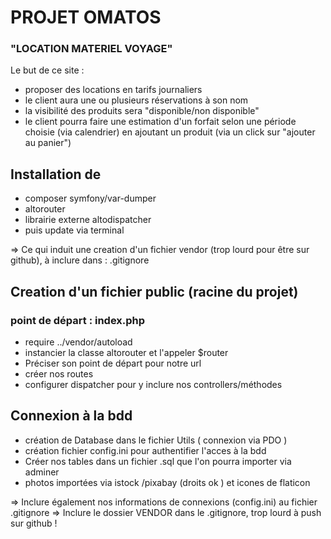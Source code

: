 # PROJET OMATOS
### "LOCATION MATERIEL VOYAGE"

Le but de ce site :

* proposer des locations en tarifs journaliers
* le client aura une ou plusieurs réservations à son nom
* la visibilité des produits sera "disponible/non disponible"
* le client pourra faire une estimation d'un forfait selon une période choisie (via calendrier) en ajoutant un produit (via un click sur "ajouter au panier")


## Installation de

* composer symfony/var-dumper
* altorouter
* librairie externe altodispatcher
* puis update via terminal

=> Ce qui induit une creation d'un fichier vendor (trop lourd pour être sur github), à inclure dans : .gitignore

## Creation d'un fichier public (racine du projet)

### point de départ : index.php

* require ../vendor/autoload
* instancier la classe altorouter et l'appeler $router
* Préciser son point de départ pour notre url
* créer nos routes
* configurer dispatcher pour y inclure nos controllers/méthodes

## Connexion à la bdd

* création de Database dans le fichier Utils ( connexion via PDO )
* création fichier config.ini pour authentifier l'acces à la bdd 
* Créer nos tables dans un fichier .sql que l'on pourra importer via adminer
* photos importées via istock /pixabay (droits ok ) et icones de flaticon

=> Inclure également nos informations de connexions (config.ini) au fichier .gitignore
=> Inclure le dossier VENDOR dans le .gitignore, trop lourd à push sur github !
  